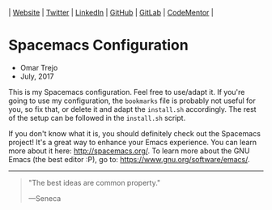 
| [Website](https://links.otrenav.com/website) | [Twitter](https://links.otrenav.com/twitter) | [LinkedIn](https://links.otrenav.com/linkedin)  | [GitHub](https://links.otrenav.com/github) | [GitLab](https://links.otrenav.com/gitlab) | [CodeMentor](https://links.otrenav.com/codementor) |

# Spacemacs Configuration

- Omar Trejo
- July, 2017

This is my Spacemacs configuration. Feel free to use/adapt it. If you're going
to use my configuration, the `bookmarks` file is probably not useful for you, so
fix that, or delete it and adapt the `install.sh` accordingly. The rest of the
setup can be followed in the `install.sh` script.

If you don't know what it is, you should definitely check out the Spacemacs
project! It's a great way to enhance your Emacs experience. You can learn more
about it here: http://spacemacs.org/. To learn more about the GNU Emacs (the
best editor :P), go to: https://www.gnu.org/software/emacs/.

---

> "The best ideas are common property."
>
> —Seneca
